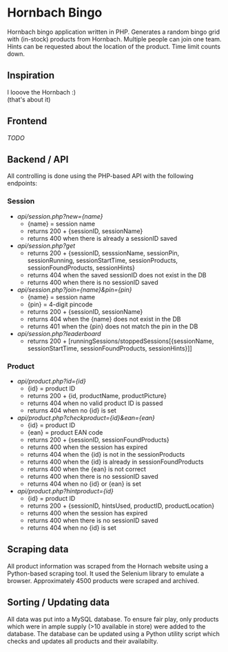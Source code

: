 # Hornbach Bingo
Hornbach bingo application written in PHP. Generates a random bingo grid with (in-stock) products from Hornbach. Multiple people can join one team. Hints can be requested about the location of the product. Time limit counts down.

## Inspiration
I looove the Hornbach :)
<br>(that's about it)

## Frontend
*TODO*

## Backend / API
All controlling is done using the PHP-based API with the following endpoints:

### Session
- *api/session.php?new={name}*
  - {name} = session name
  - returns 200 + {sessionID, sessionName}
  - returns 400 when there is already a sessionID saved
- *api/session.php?get*
  - returns 200 + {sessionID, sesssionName, sessionPin, sessionRunning, sessionStartTime, sessionProducts, sessionFoundProducts, sessionHints}
  - returns 404 when the saved sessionID does not exist in the DB
  - returns 400 when there is no sessionID saved
- *api/session.php?join={name}&pin={pin}*
  - {name} = session name
  - {pin} = 4-digit pincode
  - returns 200 + {sessionID, sessionName}
  - returns 404 when the {name} does not exist in the DB
  - returns 401 when the {pin} does not match the pin in the DB
- *api/session.php?leaderboard*
  - returns 200 + [runningSessions/stoppedSessions[{sessionName, sessionStartTime, sessionFoundProducts, sessionHints}]]

### Product
- *api/product.php?id={id}*
  - {id} = product ID
  - returns 200 + {id, productName, productPicture}
  - returns 404 when no valid product ID is passed
  - returns 404 when no {id} is set
- *api/product.php?checkproduct={id}&ean={ean}*
  - {id} = product ID
  - {ean} = product EAN code
  - returns 200 + {sessionID, sessionFoundProducts}
  - returns 400 when the session has expired
  - returns 404 when the {id} is not in the sessionProducts
  - returns 400 when the {id} is already in sessionFoundProducts
  - returns 400 when the {ean} is not correct
  - returns 400 when there is no sessionID saved
  - returns 404 when no {id} or {ean} is set
- *api/product.php?hintproduct={id}*
  - {id} = product ID
  - returns 200 + {sessionID, hintsUsed, productID, productLocation}
  - returns 400 when the session has expired
  - returns 400 when there is no sessionID saved
  - returns 404 when no {id} is set

## Scraping data
All product information was scraped from the Hornach website using a Python-based scraping tool. It used the Selenium library to emulate a browser. Approximately 4500 products were scraped and archived.

## Sorting / Updating data
All data was put into a MySQL database. To ensure fair play, only products which were in ample supply (>10 available in store) were added to the database. The database can be updated using a Python utility script which checks and updates all products and their availabilty.